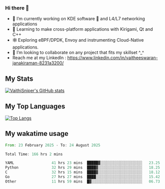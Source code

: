 ### Hi there 👋

- 🔭 I’m currently working on KDE software 💓 and L4/L7 networking applications 
- 📖 Learning to make cross-platform applications with Kirigami, Qt and C++
- 🕸️ Exploring eBPF/DPDK, Envoy and instrumenting Cloud-Native applications. 
- 👯 I’m looking to collaborate on any project that fits my skillset ^_^
- Reach me at my LinkedIn : https://www.linkedin.com/in/vaitheeswaran-janakiraman-8231a3200/

## My Stats
[![VaithiSniper's GitHub stats](https://github-readme-stats.vercel.app/api?username=VaithiSniper&hide=stars&theme=radical)](https://github.com/anuraghazra/github-readme-stats)

## My Top Languages

[![Top Langs](https://github-readme-stats.vercel.app/api/top-langs/?username=VaithiSniper&layout=compact)](https://github.com/anuraghazra/github-readme-stats)

## My wakatime usage

<!--START_SECTION:waka-->

```rust
From: 23 February 2025 - To: 24 August 2025

Total Time: 166 hrs 2 mins

YAML                 41 hrs 23 mins  █████▓░░░░░░░░░░░░░░░░░░░   23.25 %
Python               32 hrs 29 mins  ████▓░░░░░░░░░░░░░░░░░░░░   18.25 %
C                    32 hrs 15 mins  ████▓░░░░░░░░░░░░░░░░░░░░   18.12 %
Go                   27 hrs 27 mins  ████░░░░░░░░░░░░░░░░░░░░░   15.42 %
Other                11 hrs 59 mins  █▓░░░░░░░░░░░░░░░░░░░░░░░   06.73 %
```

<!--END_SECTION:waka-->

